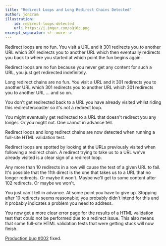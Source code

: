 ```yaml
---
title: "Redirect Loops and Long Redirect Chains Detected"
author: joncram
illustration:
    id: redirect-loops-detected
    url: https://i.imgur.com/oQj0c.png
excerpt_separator: <!--more-->
---
```


Redirect loops are no fun. You visit a URL and it 301 redirects you to another URL
which 301 redirects you to another URL which then eventually redirects you back
to where you started at which point the fun begins again.

Redirect loops are no fun because you never get any content for such a URL,
you just get redirected indefinitely.

Long redirect chains are no fun.
You visit a URL and it 301 redirects you to another URL
which 301 redirects you to another URL which 301 redirects you to another
URL &hellip; and so on.

You don't get redirected back to a URL you have already visited whilst
riding this redirectercoaster so it's not a redirect loop.

You might eventually get redirected to a URL that doesn't redirect you any
longer. Or you might not. One cannot in advance tell.

<!--more-->

Redirect loops and long redirect chains are now detected when running a
full-site HTML validation test.

Redirect loops are spotted by looking at the URLs previously visited when
following a redirect chain. A redirect trying to take us to a URL we've
already visited is a clear sign of a redirect loop.

Any more than 10 redirects in a row will cause the test of a given URL to fail.
It's possible that the 11th direct is the one that takes us to a URL that no
longer redirects. Or maybe it won't. Maybe we'll get to some content after
102 redirects. Or maybe we won't.

You just can't tell in advance. At some point you have to give up. Stopping
after 10 redirects seems reasonable; you probably didn't intend for this
and it probably indicates a problem you need to address.

You now get a more clear error page for the results of a HTML validation
test that could not be performed due to a redirect issue. This also means
that some full-site HTML validation tests that were getting stuck will now finish.

[Production bug #002](/production-bug-002-spotted/) fixed.
